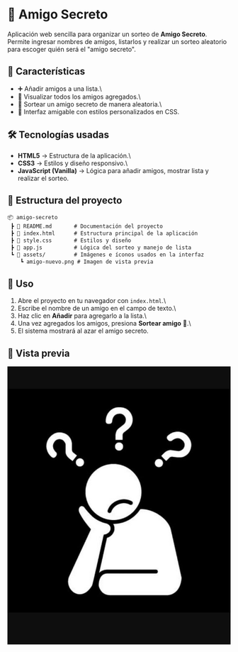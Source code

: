 # 🎁 Amigo Secreto

Aplicación web sencilla para organizar un sorteo de **Amigo Secreto**.\
Permite ingresar nombres de amigos, listarlos y realizar un sorteo
aleatorio para escoger quién será el "amigo secreto".

## 📌 Características

-   ➕ Añadir amigos a una lista.\
-   📃 Visualizar todos los amigos agregados.\
-   🎲 Sortear un amigo secreto de manera aleatoria.\
-   🎨 Interfaz amigable con estilos personalizados en CSS.

## 🛠️ Tecnologías usadas

-   **HTML5** → Estructura de la aplicación.\
-   **CSS3** → Estilos y diseño responsivo.\
-   **JavaScript (Vanilla)** → Lógica para añadir amigos, mostrar lista
    y realizar el sorteo.

## 📂 Estructura del proyecto

    📦 amigo-secreto
     ┣ 📜 README.md       # Documentación del proyecto
     ┣ 📜 index.html      # Estructura principal de la aplicación
     ┣ 📜 style.css       # Estilos y diseño
     ┣ 📜 app.js          # Lógica del sorteo y manejo de lista
     ┗ 📂 assets/         # Imágenes e íconos usados en la interfaz
        ┗ amigo-nuevo.png # Imagen de vista previa

## 🚀 Uso

1.  Abre el proyecto en tu navegador con `index.html`.\
2.  Escribe el nombre de un amigo en el campo de texto.\
3.  Haz clic en **Añadir** para agregarlo a la lista.\
4.  Una vez agregados los amigos, presiona **Sortear amigo** 🎲.\
5.  El sistema mostrará al azar el amigo secreto.

## 📸 Vista previa

![Vista previa de la app](assets/amigo-nuevo.png)





